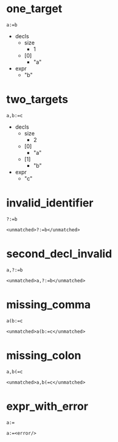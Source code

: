 # one_target

```dexscript
a:=b
```

* decls
    * size
        * 1
    * [0]
        * "a"
* expr
    * "b"

# two_targets

```dexscript
a,b:=c
```

* decls
    * size
        * 2
    * [0]
        * "a"
    * [1]
        * "b"
* expr
    * "c"

# invalid_identifier

```dexscript
?:=b
```

```dexscript
<unmatched>?:=b</unmatched>
```

# second_decl_invalid

```dexscript
a,?:=b
```

```dexscript
<unmatched>a,?:=b</unmatched>
```

# missing_comma

```dexscript
a(b:=c
```

```dexscript
<unmatched>a(b:=c</unmatched>
```

# missing_colon

```dexscript
a,b(=c
```

```dexscript
<unmatched>a,b(=c</unmatched>
```

# expr_with_error

```dexscript
a:=
```

```dexscript
a:=<error/>
```








